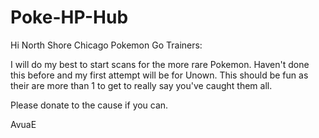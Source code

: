 # Poke-HP-Hub
Hi North Shore Chicago Pokemon Go Trainers:

I will do my best to start scans for the more rare Pokemon.
Haven't done this before and my first attempt will be for Unown.
This should be fun as their are more than 1 to get to really say you've caught them all.

Please donate to the cause if you can.

AvuaE
